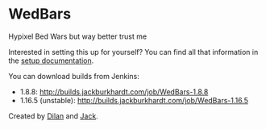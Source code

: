 # WedBars
Hypixel Bed Wars but way better trust me

Interested in setting this up for yourself? You can find all that information in the [setup documentation](docs/SETUP.md).

You can download builds from Jenkins:
- 1.8.8: http://builds.jackburkhardt.com/job/WedBars-1.8.8
- 1.16.5 (unstable): http://builds.jackburkhardt.com/job/WedBars-1.16.5

Created by [Dilan](https://dilanxd.com) and [Jack](https://jackburkhardt.com).

